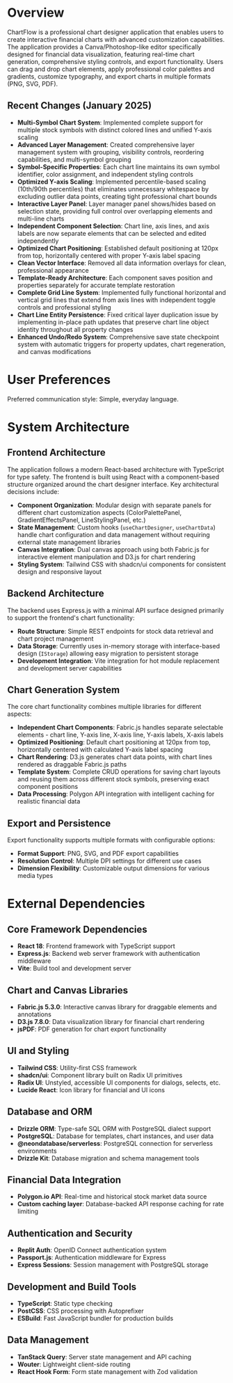 # Overview

ChartFlow is a professional chart designer application that enables users to create interactive financial charts with advanced customization capabilities. The application provides a Canva/Photoshop-like editor specifically designed for financial data visualization, featuring real-time chart generation, comprehensive styling controls, and export functionality. Users can drag and drop chart elements, apply professional color palettes and gradients, customize typography, and export charts in multiple formats (PNG, SVG, PDF).

## Recent Changes (January 2025)

- **Multi-Symbol Chart System**: Implemented complete support for multiple stock symbols with distinct colored lines and unified Y-axis scaling
- **Advanced Layer Management**: Created comprehensive layer management system with grouping, visibility controls, reordering capabilities, and multi-symbol grouping
- **Symbol-Specific Properties**: Each chart line maintains its own symbol identifier, color assignment, and independent styling controls
- **Optimized Y-axis Scaling**: Implemented percentile-based scaling (10th/90th percentiles) that eliminates unnecessary whitespace by excluding outlier data points, creating tight professional chart bounds
- **Interactive Layer Panel**: Layer manager panel shows/hides based on selection state, providing full control over overlapping elements and multi-line charts
- **Independent Component Selection**: Chart line, axis lines, and axis labels are now separate elements that can be selected and edited independently
- **Optimized Chart Positioning**: Established default positioning at 120px from top, horizontally centered with proper Y-axis label spacing
- **Clean Vector Interface**: Removed all data information overlays for clean, professional appearance
- **Template-Ready Architecture**: Each component saves position and properties separately for accurate template restoration
- **Complete Grid Line System**: Implemented fully functional horizontal and vertical grid lines that extend from axis lines with independent toggle controls and professional styling
- **Chart Line Entity Persistence**: Fixed critical layer duplication issue by implementing in-place path updates that preserve chart line object identity throughout all property changes
- **Enhanced Undo/Redo System**: Comprehensive save state checkpoint system with automatic triggers for property updates, chart regeneration, and canvas modifications

# User Preferences

Preferred communication style: Simple, everyday language.

# System Architecture

## Frontend Architecture
The application follows a modern React-based architecture with TypeScript for type safety. The frontend is built using React with a component-based structure organized around the chart designer interface. Key architectural decisions include:

- **Component Organization**: Modular design with separate panels for different chart customization aspects (ColorPalettePanel, GradientEffectsPanel, LineStylingPanel, etc.)
- **State Management**: Custom hooks (`useChartDesigner`, `useChartData`) handle chart configuration and data management without requiring external state management libraries
- **Canvas Integration**: Dual canvas approach using both Fabric.js for interactive element manipulation and D3.js for chart rendering
- **Styling System**: Tailwind CSS with shadcn/ui components for consistent design and responsive layout

## Backend Architecture
The backend uses Express.js with a minimal API surface designed primarily to support the frontend's chart functionality:

- **Route Structure**: Simple REST endpoints for stock data retrieval and chart project management
- **Data Storage**: Currently uses in-memory storage with interface-based design (`IStorage`) allowing easy migration to persistent storage
- **Development Integration**: Vite integration for hot module replacement and development server capabilities

## Chart Generation System
The core chart functionality combines multiple libraries for different aspects:

- **Independent Chart Components**: Fabric.js handles separate selectable elements - chart line, Y-axis line, X-axis line, Y-axis labels, X-axis labels
- **Optimized Positioning**: Default chart positioning at 120px from top, horizontally centered with calculated Y-axis label spacing
- **Chart Rendering**: D3.js generates chart data points, with chart lines rendered as draggable Fabric.js paths
- **Template System**: Complete CRUD operations for saving chart layouts and reusing them across different stock symbols, preserving exact component positions
- **Data Processing**: Polygon API integration with intelligent caching for realistic financial data

## Export and Persistence
Export functionality supports multiple formats with configurable options:

- **Format Support**: PNG, SVG, and PDF export capabilities
- **Resolution Control**: Multiple DPI settings for different use cases
- **Dimension Flexibility**: Customizable output dimensions for various media types

# External Dependencies

## Core Framework Dependencies
- **React 18**: Frontend framework with TypeScript support
- **Express.js**: Backend web server framework with authentication middleware
- **Vite**: Build tool and development server

## Chart and Canvas Libraries
- **Fabric.js 5.3.0**: Interactive canvas library for draggable elements and annotations
- **D3.js 7.8.0**: Data visualization library for financial chart rendering
- **jsPDF**: PDF generation for chart export functionality

## UI and Styling
- **Tailwind CSS**: Utility-first CSS framework
- **shadcn/ui**: Component library built on Radix UI primitives
- **Radix UI**: Unstyled, accessible UI components for dialogs, selects, etc.
- **Lucide React**: Icon library for financial and UI icons

## Database and ORM
- **Drizzle ORM**: Type-safe SQL ORM with PostgreSQL dialect support
- **PostgreSQL**: Database for templates, chart instances, and user data
- **@neondatabase/serverless**: PostgreSQL connection for serverless environments
- **Drizzle Kit**: Database migration and schema management tools

## Financial Data Integration
- **Polygon.io API**: Real-time and historical stock market data source
- **Custom caching layer**: Database-backed API response caching for rate limiting

## Authentication and Security
- **Replit Auth**: OpenID Connect authentication system
- **Passport.js**: Authentication middleware for Express
- **Express Sessions**: Session management with PostgreSQL storage

## Development and Build Tools
- **TypeScript**: Static type checking
- **PostCSS**: CSS processing with Autoprefixer
- **ESBuild**: Fast JavaScript bundler for production builds

## Data Management
- **TanStack Query**: Server state management and API caching
- **Wouter**: Lightweight client-side routing
- **React Hook Form**: Form state management with Zod validation